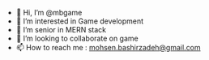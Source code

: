 - 👋 Hi, I’m @mbgame
- 👀 I’m interested in Game development
- 🌱 I’m senior in MERN stack
- 💞️ I’m looking to collaborate on game
- 📫 How to reach me : mohsen.bashirzadeh@gmail.com

<!---
mbgame/mbgame is a ✨ special ✨ repository because its `README.md` (this file) appears on your GitHub profile.
You can click the Preview link to take a look at your changes.
--->
